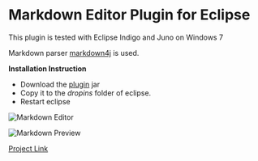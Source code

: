 # Markdown Editor Plugin for Eclipse

This plugin is tested with Eclipse Indigo and Juno on Windows 7

Markdown parser [markdown4j][m4j] is used.

**Installation Instruction**
* Download the [plugin][] jar
* Copy it to the *dropins* folder of eclipse.
* Restart eclipse

![Markdown Editor][md_editor]

![Markdown Preview][md_preview]

[Project Link][link]

[m4j]: https://code.google.com/p/markdown4j/
[plugin]: http://media.arundhaj.com/projects/markdown-plugin/org.arundhaj.markdown_1.0.0.201303012319.jar
[md_editor]: http://media.arundhaj.com/projects/markdown-plugin/md-editor.jpg
[md_preview]: http://media.arundhaj.com/projects/markdown-plugin/md-preview.jpg
[link]: http://arundhaj.com/projects/markdown-editor-plugin-eclipse.html